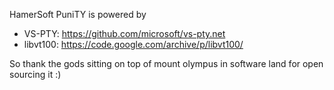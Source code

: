 HamerSoft PuniTY is powered by
 - VS-PTY: https://github.com/microsoft/vs-pty.net
 - libvt100: https://code.google.com/archive/p/libvt100/

So thank the gods sitting on top of mount olympus in software land for open sourcing it :)